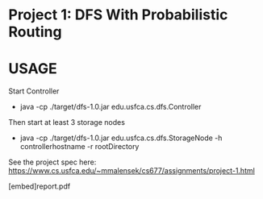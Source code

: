 # Project 1: DFS With Probabilistic Routing

# USAGE

Start Controller

* java -cp ./target/dfs-1.0.jar edu.usfca.cs.dfs.Controller

Then start at least 3 storage nodes

* java -cp ./target/dfs-1.0.jar edu.usfca.cs.dfs.StorageNode -h controllerhostname -r rootDirectory

See the project spec here: https://www.cs.usfca.edu/~mmalensek/cs677/assignments/project-1.html

[embed]report.pdf

